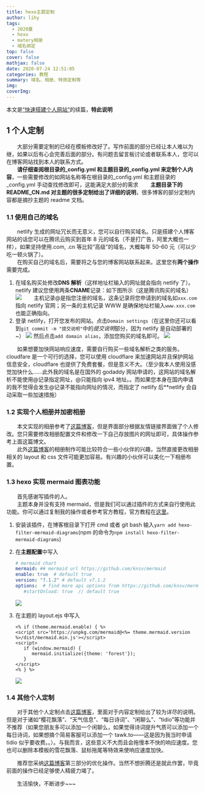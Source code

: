 ```yaml
---
title: hexo主题定制
author: lihy
tags:
  - 2020夏
  - hexo
  - matery相册
  - 域名绑定
top: false
cover: false
mathjax: false
date: 2020-07-24 12:51:05
categories: 教程
summary: 域名、相册、特效定制等
img:
coverImg:
---
```


本文是[“快速搭建个人网站”](https://njulhy.com/2020/07/19/kuai-su-da-jian-ge-ren-wang-zhan/)的续篇，**特此说明**

## 1 个人定制

&emsp;&emsp;大部分需要定制的已经在模板修改好了。写作前面的部分已经让本人难以为继，如果以后有心会完善后面的部分。有问题去留言板讨论或者联系本人，您可以在博客网站找到本人的联系方式。  
&emsp;&emsp;**请仔细查阅根目录的\_config.yml 和主题目录的\_config.yml 来定制个人内容**，一些需要修改的如网站名称等在根目录的\_config.yml 和主题目录的\_config.yml 手动查找修改即可，这能满足大部分的需求
&emsp;&emsp;**主题目录下的 README_CN.md 对主题的很多定制给出了详细的说明**，很多博客的部分定制内容都是摘抄主题的 readme 文档。

### 1.1 使用自己的域名

&emsp;&emsp;netlify 生成的网址冗长而无意义，您可以自行购买域名。只是搭建个人博客网站的话您可以在腾讯云购买到首年 8 元的域名（不是打广告，阿里大概也一样），如果坚持使用.com, .cn 等比较“高级”的域名，大概每年 50-60 元（可以少吃一顿火锅了）。  
&emsp;&emsp;在购买自己的域名后，需要将之与您的博客网站联系起来。这里您有**两个操作**需要完成。

1. 在域名购买处修改**DNS 解析**（这样地址栏输入的网址就会指向 netlify 了）。netlify 建议您使用两条**CNAME**记录：如下图所示（这是腾讯购买的域名）
   <img src="https://s1.ax1x.com/2020/07/23/UOIdmQ.png">
   &emsp;&emsp;主机记录@是指您注册的域名，这条记录将您申请到的域名如`xxx.com`指向 netlify 官网；另一条的主机记录 WWW 是确保地址栏输入`www.xxx.com`也能正确指向。
2. 登录 netlify，打开您发布的网站。点击`Domain settings`（在这里你还可以看到`git commit -m "提交说明"`中的*提交说明*部分，因为 netlify 是自动部署的~）
   <img src="https://s1.ax1x.com/2020/07/23/UOTKIA.jpg">
   然后点击`add domain alias`，添加您购买的域名即可。
   <img src="https://s1.ax1x.com/2020/07/23/UOTDzV.jpg">

&emsp;&emsp;如果想要加快网站响应速度，需要自行购买一些域名解析之类的服务。cloudfare 是一个可行的选择，您可以使用 cloudflare 来加速网站并且保护网站信息安全，cloudflare 也提供了免费套餐，但是意义不大。（至少我本人使用没感觉加快什么……此外我的域名是在国外的 godaddy 网站申请的，这网站的域名解析不能使用@记录指定网址，@只能指向 ipv4 地址。。而如果您本身在国内申请的我不觉得会发生@记录不能指向网址的情况，而指定了 netlify 后\*\*netlify 会自动采取一些加速措施）

### 1.2 实现个人相册并加密相册

&emsp;&emsp;本文实现的相册参考了[这篇博客](https://yafine66.gitee.io/posts/3b98.html#%E6%9F%A5%E7%9C%8B%E6%95%88%E6%9E%9C)，但是界面部分根据友情链接界面做了个人修改。您只需要修改相册配置文件和修改一下自己存放图片的网址即可，具体操作参考上面这篇博文。  
&emsp;&emsp;此外[这篇博客](https://hehung.top/2019/14ec1095.html)的相册制作可能比较符合一些小伙伴的兴趣，当然直接更改相册相关的 layout 和 css 文件可能更加容易。有兴趣的小伙伴可以美化一下相册布置。

### 1.3 hexo 实现 mermaid 图表功能

&emsp;&emsp;首先感谢写插件的人。  
&emsp;&emsp;主题本身并没有支持 mermaid，但是我们可以通过插件的方式来自行使用此功能。你可以通过复制我的操作或者参考官方教程，官方教程在[这里](https://github.com/webappdevelp/hexo-filter-mermaid-diagrams)。

1. 安装该插件，在博客根目录下打开 cmd 或者 git bash 输入`yarn add hexo-filter-mermaid-diagrams`(npm 的命令为`npm install hexo-filter-mermaid-diagrams`)
2. 在**主题配置**中写入

   ```_config.yml
   # mermaid chart
   mermaid: ## mermaid url https://github.com/knsv/mermaid
   enable: true  # default true
   version: "7.1.2" # default v7.1.2
   options:  # find more api options from https://github.com/knsv/mermaid/blob/master/src/mermaidAPI.js
      #startOnload: true  // default true
   ```

   <img src="https://s1.ax1x.com/2020/07/24/Uj8JfK.jpg">

3. 在主题的 layout.ejs 中写入

   ```ejs
   <% if (theme.mermaid.enable) { %>
   <script src='https://unpkg.com/mermaid@<%= theme.mermaid.version %>/dist/mermaid.min.js'></script>
   <script>
      if (window.mermaid) {
         mermaid.initialize({theme: 'forest'});
      }
   </script>
   <% } %>
   ```

   <img src="https://s1.ax1x.com/2020/07/24/Uj8GY6.jpg">

### 1.4 其他个人定制

&emsp;&emsp;对于其他个人定制点击[这篇博客](https://qvchuang.top/archives/d3c10307.html#toc-heading-5)，里面对于内容定制给出了较为详尽的说明。但是对于诸如“樱花飘落”、“天气信息”、“每日诗词”、“闲聊么”、“tidio”等功能并不推荐（如果您朋友多可以添加一个闲聊么，如果觉得诗词提升气质可以添加一个每日诗词，如果想搞个简易客服可以添加一个 tawk.to——这是因为我当时申请 tidio 似乎要收费。。）。与我而言，这些意义不大而且会拖慢本不快的响应速度。您也可以删除本模板的雪花飘落、鼠标拖尾等特效来使响应速度加快。

&emsp;&emsp;推荐您采纳[这篇博客](https://sunhwee.com/posts/6e8839eb.html#toc-heading-44)第三部分的优化操作。当然不想折腾还是就此作罢，毕竟前面的操作已经足够使人精疲力竭了。

&emsp;&emsp;生活愉快，不断进步~~~
